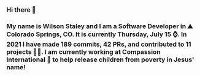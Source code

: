 ### Hi there 👋

### My name is Wilson Staley and I am a Software Developer in ⛰ Colorado Springs, CO.  It is currently Thursday, July 15 ⌚. In 2021 I have made 189 commits, 42 PRs, and contributed to 11 projects 👨‍💻. I am currently working at Compassion International 🏢 to help release children from poverty in Jesus' name!
